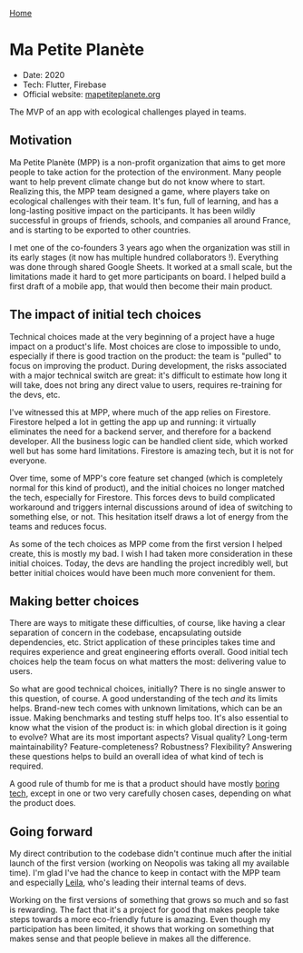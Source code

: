 [Home](/)

# Ma Petite Planète
* Date: 2020
* Tech: Flutter, Firebase
* Official website: [mapetiteplanete.org](https://mapetiteplanete.org)

The MVP of an app with ecological challenges played in teams.

## Motivation
Ma Petite Planète (MPP) is a non-profit organization that aims to get more people to take action for the protection of the environment. Many people want to help prevent climate change but do not know where to start. Realizing this, the MPP team designed a game, where players take on ecological challenges with their team. It's fun, full of learning, and has a long-lasting positive impact on the participants. It has been wildly successful in groups of friends, schools, and companies all around France, and is starting to be exported to other countries.

I met one of the co-founders 3 years ago when the organization was still in its early stages (it now has multiple hundred collaborators !). Everything was done through shared Google Sheets. It worked at a small scale, but the limitations made it hard to get more participants on board. I helped build a first draft of a mobile app, that would then become their main product.

## The impact of initial tech choices
Technical choices made at the very beginning of a project have a huge impact on a product's life. Most choices are close to impossible to undo, especially if there is good traction on the product: the team is "pulled" to focus on improving the product. During development, the risks associated with a major technical switch are great: it's difficult to estimate how long it will take, does not bring any direct value to users, requires re-training for the devs, etc.

I've witnessed this at MPP, where much of the app relies on Firestore. Firestore helped a lot in getting the app up and running: it virtually eliminates the need for a backend server, and therefore for a backend developer. All the business logic can be handled client side, which worked well but has some hard limitations. Firestore is amazing tech, but it is not for everyone.

Over time, some of MPP's core feature set changed (which is completely normal for this kind of product), and the initial choices no longer matched the tech, especially for Firestore. This forces devs to build complicated workaround and triggers internal discussions around of idea of switching to something else, or not. This hesitation itself draws a lot of energy from the teams and reduces focus.

As some of the tech choices as MPP come from the first version I helped create, this is mostly my bad. I wish I had taken more consideration in these initial choices. Today, the devs are handling the project incredibly well, but better initial choices would have been much more convenient for them.

## Making better choices
There are ways to mitigate these difficulties, of course, like having a clear separation of concern in the codebase, encapsulating outside dependencies, etc. Strict application of these principles takes time and requires experience and great engineering efforts overall. Good initial tech choices help the team focus on what matters the most: delivering value to users. 

So what are good technical choices, initially? There is no single answer to this question, of course. A good understanding of the tech *and* its limits helps. Brand-new tech comes with unknown limitations, which can be an issue. Making benchmarks and testing stuff helps too. It's also essential to know what the vision of the product is: in which global direction is it going to evolve? What are its most important aspects? Visual quality? Long-term maintainability? Feature-completeness? Robustness? Flexibility? Answering these questions helps to build an overall idea of what kind of tech is required.

A good rule of thumb for me is that a product should have mostly [boring tech](https://boringtechnology.club/), except in one or two very carefully chosen cases, depending on what the product does.

## Going forward
My direct contribution to the codebase didn't continue much after the initial launch of the first version (working on Neopolis was taking all my available time). I'm glad I've had the chance to keep in contact with the MPP team and especially [Leila](https://github.com/LeilaCoquard), who's leading their internal teams of devs. 

Working on the first versions of something that grows so much and so fast is rewarding. The fact that it's a project for good that makes people take steps towards a more eco-friendly future is amazing. Even though my participation has been limited, it shows that working on something that makes sense and that people believe in makes all the difference.